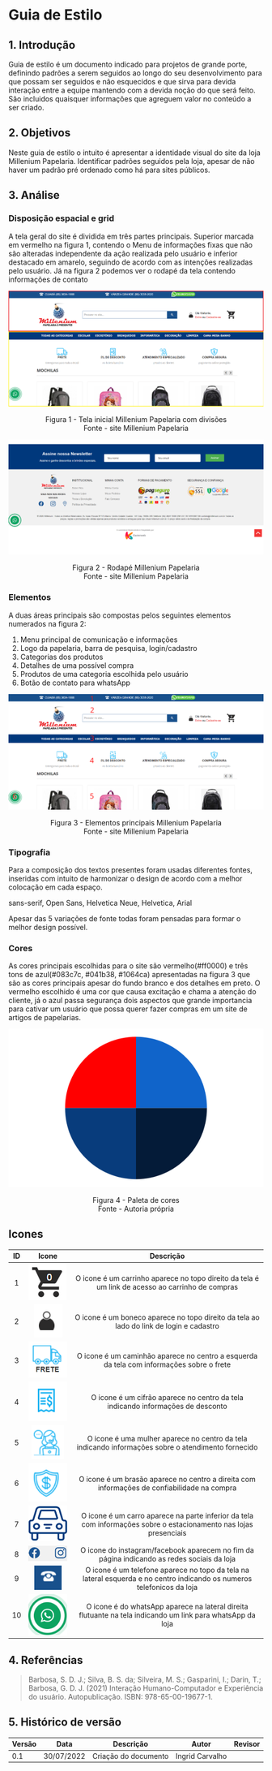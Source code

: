 # Guia de Estilo

## 1. Introdução

Guia de estilo é um documento indicado para projetos de grande porte, definindo padrões a serem seguidos ao longo do seu desenvolvimento para que  possam ser seguidos e não esquecidos e que sirva para devida interação entre a equipe mantendo com a devida noção do que será feito. São incluidos quaisquer informações que agreguem valor no conteúdo a ser criado.

## 2. Objetivos
Neste guia de estilo o intuito é apresentar a identidade visual do site da loja Millenium Papelaria. Identificar padrões seguidos pela loja, apesar de não haver um padrâo pré ordenado como há para sites públicos.

## 3. Análise

### Disposição espacial e grid

A tela geral do site é dividida em três partes principais. 
Superior marcada em vermelho na figura 1, contendo o Menu de informações fixas que não são alteradas independente da ação realizada pelo usuário e inferior destacado em amarelo, seguindo de acordo com as intenções realizadas pelo usuário. Já na figura 2 podemos ver o rodapé da tela contendo informações de contato

![image1](../images/guiaDeEstilo/pagina_millenium.png)
<center>Figura 1 - Tela inicial Millenium Papelaria com divisões</center>
<center> Fonte - site Millenium Papelaria </center>

![image2](../images/guiaDeEstilo/tela_final.png)
<center>Figura 2 - Rodapé Millenium Papelaria</center>
<center> Fonte - site Millenium Papelaria </center>

### Elementos

A duas áreas principais são compostas pelos seguintes elementos numerados na figura 2:

1. Menu principal de comunicação e informações
2. Logo da papelaria, barra de pesquisa, login/cadastro 
3. Categorias dos produtos
4. Detalhes de uma possível compra
5. Produtos de uma categoria escolhida pelo usuário
6. Botão de contato para whatsApp
   
![iamge3](../images/guiaDeEstilo/lalala.png)
<center>Figura 3 - Elementos principais Millenium Papelaria</center>
<center> Fonte - site Millenium Papelaria </center>

### Tipografia

Para a composição dos textos presentes foram usadas diferentes fontes, inseridas com intuito de harmonizar o design de acordo com a melhor colocação em cada espaço.

sans-serif, Open Sans, Helvetica Neue, Helvetica, Arial

Apesar das 5 variações de fonte todas foram pensadas para formar o melhor design possível.

### Cores

As cores principais escolhidas para o site são vermelho(#ff0000) e três tons de azul(#083c7c, #041b38, #1064ca) apresentadas na figura 3 que são as cores principais apesar do fundo branco e dos detalhes em preto. O vermelho escolhido é uma cor que causa excitação e chama a atenção do cliente, já o azul passa segurança dois aspectos que grande importancia para cativar um usuário que possa querer fazer compras em um site de artigos de papelarias. 

![image4](../images/guiaDeEstilo/cores.png)
<center>Figura 4 - Paleta de cores</center>
<center> Fonte - Autoria própria </center>

## Icones

| ID | Icone | Descrição | 
| :------: | :----------: | :-------------:| 
| 1  |![drawing](../images/guiaDeEstilo/icone_carrinho.png) | O icone é um carrinho aparece no topo direito da tela é um link de acesso ao carrinho de compras  |
| 2  |![drawing](../images/guiaDeEstilo/icone_perfil.png) | O icone é um boneco aparece no topo direito da tela ao lado do link de login e cadastro | 
| 3  |![drawing](../images/guiaDeEstilo/icone_frete.png) | O icone é um caminhão aparece no centro a esquerda da tela com informações sobre o frete| 
| 4  |![drawing](../images/guiaDeEstilo/icone_desconto.png) | O icone é um  cifrão aparece no centro da tela indicando informações de desconto| 
| 5  |![drawing](../images/guiaDeEstilo/icone_atendimento.png) | O icone é uma mulher aparece no centro da tela indicando informações sobre o atendimento fornecido| 
| 6  |![drawing](../images/guiaDeEstilo/icone_compra.png) | O icone é um brasão aparece no centro a direita com informações de confiabilidade na compra|
| 7  |![drawing](../images/guiaDeEstilo/icone_estacionamento.png) | O icone é um carro aparece na parte inferior da tela com informações sobre o estacionamento nas lojas presenciais| 
| 8  |![drawing](../images/guiaDeEstilo/icone_redes.png) | O icone do instagram/facebook aparecem no fim da página indicando as redes sociais da loja| 
| 9  |![drawing](../images/guiaDeEstilo/icone_telefone.png) | O icone é um telefone aparece no topo da tela na lateral esquerda e no centro indicando os numeros telefonicos da loja| 
| 10 |![drawing](../images/guiaDeEstilo/icone_whatsapp.png) | O icone é do whatsApp aparece na lateral direita flutuante na tela indicando um link para whatsApp da loja| 

## 4. Referências

> Barbosa, S. D. J.; Silva, B. S. da; Silveira, M. S.; Gasparini, I.; Darin, T.; Barbosa, G. D. J. (2021)
Interação Humano-Computador e Experiência do usuário. Autopublicação. ISBN: 978-65-00-19677-1.

## 5. Histórico de versão

| Versão | Data       | Descrição             | Autor           | Revisor |
| ------ | ---------- | --------------------- | ------------    |---------|
|   0.1  | 30/07/2022 | Criação do documento  | Ingrid Carvalho |  |